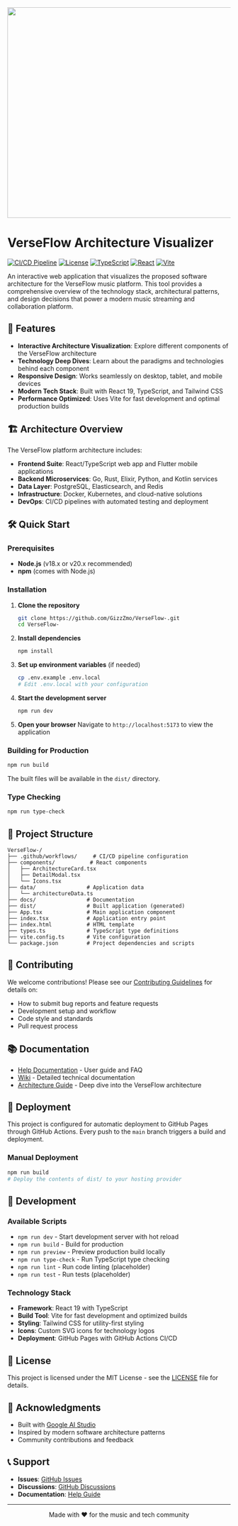 <div align="center">
<img width="1200" height="475" alt="GHBanner" src="https://github.com/user-attachments/assets/0aa67016-6eaf-458a-adb2-6e31a0763ed6" />
</div>

# VerseFlow Architecture Visualizer

[![CI/CD Pipeline](https://github.com/GizzZmo/VerseFlow-/actions/workflows/ci.yml/badge.svg)](https://github.com/GizzZmo/VerseFlow-/actions/workflows/ci.yml)
[![License](https://img.shields.io/badge/license-MIT-blue.svg)](LICENSE)
[![TypeScript](https://img.shields.io/badge/TypeScript-007ACC?logo=typescript&logoColor=white)](https://www.typescriptlang.org/)
[![React](https://img.shields.io/badge/React-20232A?logo=react&logoColor=61DAFB)](https://reactjs.org/)
[![Vite](https://img.shields.io/badge/Vite-646CFF?logo=vite&logoColor=white)](https://vitejs.dev/)

An interactive web application that visualizes the proposed software architecture for the VerseFlow music platform. This tool provides a comprehensive overview of the technology stack, architectural patterns, and design decisions that power a modern music streaming and collaboration platform.

## 🚀 Features

- **Interactive Architecture Visualization**: Explore different components of the VerseFlow architecture
- **Technology Deep Dives**: Learn about the paradigms and technologies behind each component
- **Responsive Design**: Works seamlessly on desktop, tablet, and mobile devices
- **Modern Tech Stack**: Built with React 19, TypeScript, and Tailwind CSS
- **Performance Optimized**: Uses Vite for fast development and optimal production builds

## 🏗️ Architecture Overview

The VerseFlow platform architecture includes:

- **Frontend Suite**: React/TypeScript web app and Flutter mobile applications
- **Backend Microservices**: Go, Rust, Elixir, Python, and Kotlin services
- **Data Layer**: PostgreSQL, Elasticsearch, and Redis
- **Infrastructure**: Docker, Kubernetes, and cloud-native solutions
- **DevOps**: CI/CD pipelines with automated testing and deployment

## 🛠️ Quick Start

### Prerequisites

- **Node.js** (v18.x or v20.x recommended)
- **npm** (comes with Node.js)

### Installation

1. **Clone the repository**
   ```bash
   git clone https://github.com/GizzZmo/VerseFlow-.git
   cd VerseFlow-
   ```

2. **Install dependencies**
   ```bash
   npm install
   ```

3. **Set up environment variables** (if needed)
   ```bash
   cp .env.example .env.local
   # Edit .env.local with your configuration
   ```

4. **Start the development server**
   ```bash
   npm run dev
   ```

5. **Open your browser**
   Navigate to `http://localhost:5173` to view the application

### Building for Production

```bash
npm run build
```

The built files will be available in the `dist/` directory.

### Type Checking

```bash
npm run type-check
```

## 📁 Project Structure

```
VerseFlow-/
├── .github/workflows/     # CI/CD pipeline configuration
├── components/           # React components
│   ├── ArchitectureCard.tsx
│   ├── DetailModal.tsx
│   └── Icons.tsx
├── data/                # Application data
│   └── architectureData.ts
├── docs/                # Documentation
├── dist/                # Built application (generated)
├── App.tsx              # Main application component
├── index.tsx            # Application entry point
├── index.html           # HTML template
├── types.ts             # TypeScript type definitions
├── vite.config.ts       # Vite configuration
└── package.json         # Project dependencies and scripts
```

## 🤝 Contributing

We welcome contributions! Please see our [Contributing Guidelines](CONTRIBUTING.md) for details on:

- How to submit bug reports and feature requests
- Development setup and workflow
- Code style and standards
- Pull request process

## 📚 Documentation

- [Help Documentation](HELP.md) - User guide and FAQ
- [Wiki](docs/README.md) - Detailed technical documentation
- [Architecture Guide](docs/architecture.md) - Deep dive into the VerseFlow architecture

## 🚀 Deployment

This project is configured for automatic deployment to GitHub Pages through GitHub Actions. Every push to the `main` branch triggers a build and deployment.

### Manual Deployment

```bash
npm run build
# Deploy the contents of dist/ to your hosting provider
```

## 🔧 Development

### Available Scripts

- `npm run dev` - Start development server with hot reload
- `npm run build` - Build for production
- `npm run preview` - Preview production build locally
- `npm run type-check` - Run TypeScript type checking
- `npm run lint` - Run code linting (placeholder)
- `npm run test` - Run tests (placeholder)

### Technology Stack

- **Framework**: React 19 with TypeScript
- **Build Tool**: Vite for fast development and optimized builds
- **Styling**: Tailwind CSS for utility-first styling
- **Icons**: Custom SVG icons for technology logos
- **Deployment**: GitHub Pages with GitHub Actions CI/CD

## 📄 License

This project is licensed under the MIT License - see the [LICENSE](LICENSE) file for details.

## 🙏 Acknowledgments

- Built with [Google AI Studio](https://ai.studio/)
- Inspired by modern software architecture patterns
- Community contributions and feedback

## 📞 Support

- **Issues**: [GitHub Issues](https://github.com/GizzZmo/VerseFlow-/issues)
- **Discussions**: [GitHub Discussions](https://github.com/GizzZmo/VerseFlow-/discussions)
- **Documentation**: [Help Guide](HELP.md)

---

<div align="center">
Made with ❤️ for the music and tech community
</div>
